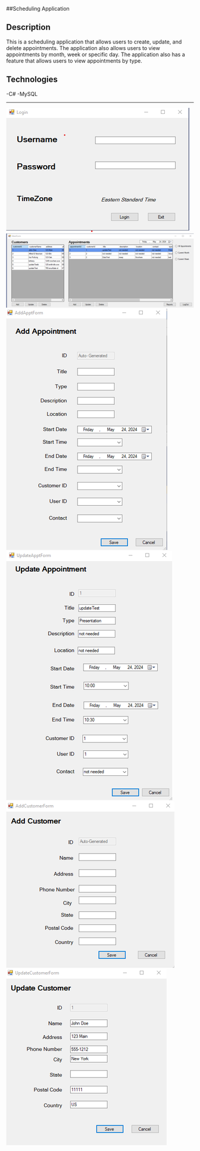 ##Scheduling Application

## Description

This is a scheduling application that allows users to create, update, and delete appointments. The application also allows users to view appointments by month, week or specific day. The application also has a feature that allows users to view appointments by type.

## Technologies

-C#
-MySQL

---

![login screen](./BrittanyT_wguC969/pictures/login.png)
![main screen](./BrittanyT_wguC969/pictures/mainform.png)
![add appointment screen](./BrittanyT_wguC969/pictures/addAppointmentfrm.png)
![update appointment screen](./BrittanyT_wguC969/pictures/updateAppointmentfrm.png)
![Add customer screen](./BrittanyT_wguC969/pictures/addCustomerform.png)
![update customer screen](./BrittanyT_wguC969/pictures/updateCustomerform.png)

